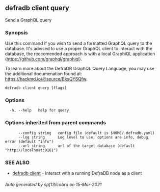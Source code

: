 ## defradb client query

Send a GraphQL query

### Synopsis

Use this command if you wish to send a formatted GraphQL
query to the database. It's advised to use a proper GraphQL client
to interact with the database, the reccomended approach is with a
local GraphiQL application (https://github.com/graphql/graphiql).

To learn more about the DefraDB GraphQL Query Language, you may use
the additional documenation found at: https://hackmd.io/@source/BksQY6Qfw.
		

```
defradb client query [flags]
```

### Options

```
  -h, --help   help for query
```

### Options inherited from parent commands

```
      --config string   config file (default is $HOME/.defradb.yaml)
      --log string      Log level to use, options are info, debug, error (default "info")
      --url string      url of the target database (default "http://localhost:9181")
```

### SEE ALSO

* [defradb client](defradb_client.md)	 - Interact with a running DefraDB node as a client

###### Auto generated by spf13/cobra on 15-Mar-2021
